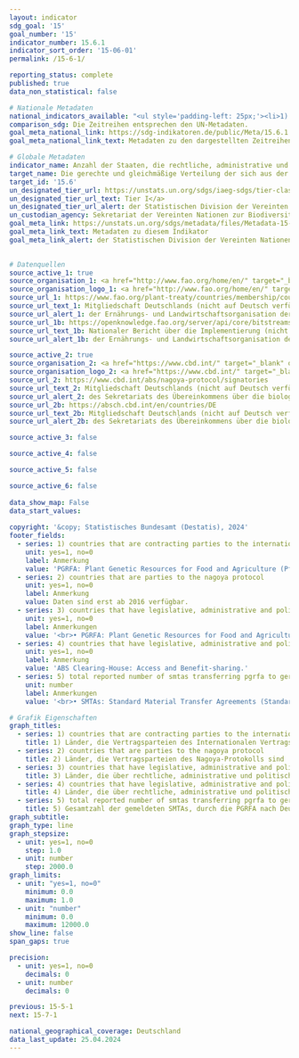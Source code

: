 ```yaml
---
layout: indicator    
sdg_goal: '15'    
goal_number: '15'    
indicator_number: 15.6.1    
indicator_sort_order: '15-06-01'    
permalink: /15-6-1/    

reporting_status: complete    
published: true    
data_non_statistical: false    

# Nationale Metadaten    
national_indicators_available: "<ul style='padding-left: 25px;'><li>1) Länder, die Vertragsparteien des Internationalen Vertrags über PGRFA sind</li> <li> 2) Länder, die Vertragsparteien des Nagoya-Protokolls sind</li> <li> 3) Länder, die über rechtliche, administrative und politische Rahmenbedingungen oder Maßnahmen verfügen, die über das Online-Berichtssystem zur Einhaltung des Internationalen Vertrags über PGRFA gemeldet wurden</li> <li> 4) Länder, die über rechtliche, administrative und politische Rahmenbedingungen oder Maßnahmen verfügen, die dem ABS Clearing-House gemeldet wurden</li> <li> 5) Gesamtzahl der gemeldeten SMTAs, durch die PGRFA nach Deutschland übertragen werden</li></ul>"    
comparison_sdg: Die Zeitreihen entsprechen den UN-Metadaten.    
goal_meta_national_link: https://sdg-indikatoren.de/public/Meta/15.6.1.pdf
goal_meta_national_link_text: Metadaten zu den dargestellten Zeitreihen    

# Globale Metadaten    
indicator_name: Anzahl der Staaten, die rechtliche, administrative und politische Rahmenbedingungen geschaffen haben, um Vorteile gerecht und gleichmäßig zu verteilen    
target_name: Die gerechte und gleichmäßige Verteilung der sich aus der Nutzung der genetischen Ressourcen ergebenden Vorteile und den angemessenen Zugang zu diesen Ressourcen fördern, wie auf internationaler Ebene vereinbart    
target_id: '15.6'    
un_designated_tier_url: https://unstats.un.org/sdgs/iaeg-sdgs/tier-classification/'    
un_designated_tier_url_text: Tier I</a>    
un_designated_tier_url_alert: der Statistischen Division der Vereinten Nationen    
un_custodian_agency: Sekretariat der Vereinten Nationen zur Biodiversitätskonvention (CBD-Secretariat)    
goal_meta_link: https://unstats.un.org/sdgs/metadata/files/Metadata-15-06-01.pdf    
goal_meta_link_text: Metadaten zu diesem Indikator    
goal_meta_link_alert: der Statistischen Division der Vereinten Nationen    
    

# Datenquellen
source_active_1: true
source_organisation_1: <a href="http://www.fao.org/home/en/" target="_blank" onclick="return confirm_alert('der Ernährungs- und Landwirtschaftsorganisation der Vereinten Nationen','De');"> Ernährungs- und Landwirtschaftsorganisation der Vereinten Nationen </a>
source_organisation_logo_1: <a href="http://www.fao.org/home/en/" target="_blank" onclick="return confirm_alert('der Ernährungs- und Landwirtschaftsorganisation der Vereinten Nationen','De');"><img src="https://sdg-indikatoren.de/public/OrgImgDe/fao.png" alt="Logo fao" style="height:60px; width:148px"/></a>
source_url_1: https://www.fao.org/plant-treaty/countries/membership/country-details/en/c/359285/?iso3=DEU
source_url_text_1: Mitgliedschaft Deutschlands (nicht auf Deutsch verfügbar)
source_url_alert_1: der Ernährungs- und Landwirtschaftsorganisation der Vereinten Nationen
source_url_1b: https://openknowledge.fao.org/server/api/core/bitstreams/06f5ae34-a69f-4dae-8474-a7caabc58f21/content
source_url_text_1b: Nationaler Bericht über die Implementierung (nicht auf Deutsch verfügbar)
source_url_alert_1b: der Ernährungs- und Landwirtschaftsorganisation der Vereinten Nationen

source_active_2: true
source_organisation_2: <a href="https://www.cbd.int/" target="_blank" onclick="return confirm_alert('des Sekretariats des Übereinkommens über die biologische Vielfalt','De');"> Sekretariat des Übereinkommens über die biologische Vielfalt </a>
source_organisation_logo_2: <a href="https://www.cbd.int/" target="_blank" onclick="return confirm_alert('des Sekretariats des Übereinkommens über die biologische Vielfalt','De');"><img src="https://sdg-indikatoren.de/public/OrgImgDe/cbd.png" alt="Logo cbd" style="height:60px; width:148px"/></a>
source_url_2: https://www.cbd.int/abs/nagoya-protocol/signatories
source_url_text_2: Mitgliedschaft Deutschlands (nicht auf Deutsch verfügbar)
source_url_alert_2: des Sekretariats des Übereinkommens über die biologische Vielfalt
source_url_2b: https://absch.cbd.int/en/countries/DE
source_url_text_2b: Mitgliedschaft Deutschlands (nicht auf Deutsch verfügbar)
source_url_alert_2b: des Sekretariats des Übereinkommens über die biologische Vielfalt

source_active_3: false

source_active_4: false

source_active_5: false

source_active_6: false
    
data_show_map: False    
data_start_values:     
    
copyright: '&copy; Statistisches Bundesamt (Destatis), 2024'    
footer_fields:
  - series: 1) countries that are contracting parties to the international treaty on pgrfa
    unit: yes=1, no=0
    label: Anmerkung
    value: 'PGRFA: Plant Genetic Resources for Food and Agriculture (Pflanzengenetische Ressourcen für Ernährung und Landwirtschaft).'
  - series: 2) countries that are parties to the nagoya protocol
    unit: yes=1, no=0
    label: Anmerkung
    value: Daten sind erst ab 2016 verfügbar.
  - series: 3) countries that have legislative, administrative and policy framework or measures reported through the online reporting system on compliance of the international treaty on pgrfa
    unit: yes=1, no=0
    label: Anmerkungen
    value: '<br>• PGRFA: Plant Genetic Resources for Food and Agriculture (Pflanzengenetische Ressourcen für Ernährung und Landwirtschaft).<br>• Die Zeitreihe bezieht sich auf das Online-Berichtssystem. Die Rahmenbedingungen und Maßnahmen bestanden schon vorher. <br>• Daten sind erst ab 2016 verfügbar.'
  - series: 4) countries that have legislative, administrative and policy framework or measures reported to the abs clearing-house
    unit: yes=1, no=0
    label: Anmerkung
    value: 'ABS Clearing-House: Access and Benefit-sharing.'
  - series: 5) total reported number of smtas transferring pgrfa to germany
    unit: number
    label: Anmerkungen
    value: '<br>• SMTAs: Standard Material Transfer Agreements (Standard-Materialtransfervereinbarungen).<br>• PGRFA: Plant Genetic Resources for Food and Agriculture (Pflanzengenetische Ressourcen für Ernährung und Landwirtschaft).<br>• Die Daten basieren auf einer Sonderauswertung und sind nicht öffentlich zugänglich.<br>• Daten sind erst ab 2012 verfügbar.'    

# Grafik Eigenschaften    
graph_titles:
  - series: 1) countries that are contracting parties to the international treaty on pgrfa
    title: 1) Länder, die Vertragsparteien des Internationalen Vertrags über PGRFA sind
  - series: 2) countries that are parties to the nagoya protocol
    title: 2) Länder, die Vertragsparteien des Nagoya-Protokolls sind
  - series: 3) countries that have legislative, administrative and policy framework or measures reported through the online reporting system on compliance of the international treaty on pgrfa
    title: 3) Länder, die über rechtliche, administrative und politische Rahmenbedingungen oder Maßnahmen verfügen, die über das Online-Berichtssystem zur Einhaltung des Internationalen Vertrags über PGRFA gemeldet wurden
  - series: 4) countries that have legislative, administrative and policy framework or measures reported to the abs clearing-house
    title: 4) Länder, die über rechtliche, administrative und politische Rahmenbedingungen oder Maßnahmen verfügen, die dem ABS Clearing-House gemeldet wurden
  - series: 5) total reported number of smtas transferring pgrfa to germany
    title: 5) Gesamtzahl der gemeldeten SMTAs, durch die PGRFA nach Deutschland übertragen werden
graph_subtitle:     
graph_type: line
graph_stepsize: 
  - unit: yes=1, no=0
    step: 1.0
  - unit: number
    step: 2000.0    
graph_limits:
  - unit: "yes=1, no=0"
    minimum: 0.0
    maximum: 1.0
  - unit: "number"
    minimum: 0.0
    maximum: 12000.0
show_line: false
span_gaps: true

precision:
  - unit: yes=1, no=0
    decimals: 0
  - unit: number
    decimals: 0    

previous: 15-5-1    
next: 15-7-1    

national_geographical_coverage: Deutschland    
data_last_update: 25.04.2024    
---
```


<span></span>